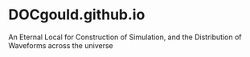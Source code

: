 # DOCgould.github.io
An Eternal Local for Construction of Simulation, and the Distribution of Waveforms across the universe
